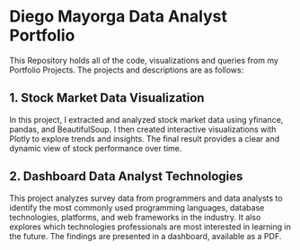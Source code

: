 # Diego Mayorga Data Analyst Portfolio

This Repository holds all of the code, visualizations and queries from my Portfolio Projects. The projects and descriptions are as follows:

## 1. Stock Market Data Visualization
In this project, I extracted and analyzed stock market data using yfinance, pandas, and BeautifulSoup. I then created interactive visualizations with Plotly to explore trends and insights. The final result provides a clear and dynamic view of stock performance over time.

## 2. Dashboard Data Analyst Technologies
This project analyzes survey data from programmers and data analysts to identify the most commonly used programming languages, database technologies, platforms, and web frameworks in the industry. It also explores which technologies professionals are most interested in learning in the future. The findings are presented in a dashboard, available as a PDF.

